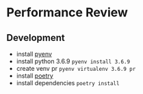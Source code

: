# Performance Review

## Development

- install [pyenv](https://github.com/pyenv/pyenv)
- install python 3.6.9 `pyenv install 3.6.9`
- create venv pr `pyenv virtualenv 3.6.9 pr`
- install [poetry](https://github.com/sdispater/poetry)
- install dependencies `poetry install`
